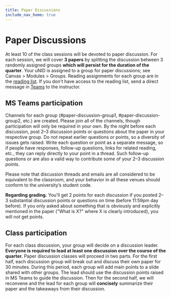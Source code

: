 ```yaml
---
title: Paper Discussions
include_nav_home: true
---
```


# Paper Discussions

At least 10 of the class sessions will be devoted to paper discussion. For each session, we will cover
**3 papers** by splitting the discussion between 3 randomly assigned groups **which will persist
for the duration of the quarter**. Your uNID is assigned to a group for paper discussions; see Canvas > Modules > Groups. Reading assignments for each group are in the [reading list](https://docs.google.com/document/d/1qJCaaOtJ2z5eC7Iodvz8NAmD8FDbXJD9YqLPmdXRbDE/edit?usp=sharing). If you don't have access to the reading list, send a direct message in [Teams](https://teams.microsoft.com/l/team/19%3ait66PgoRabiGRMhXIEr67O1_XTkjExhyqn3rxIf2vI81%40thread.tacv2/conversations?groupId=d69b57e3-80a0-4b92-88fb-a54bd9145bab&tenantId=5217e0e7-539d-4563-b1bf-7c6dcf074f91) to the instructor. 

## MS Teams participation

Channels for each group (#paper-discussion-group1, #paper-discussion-group2, etc.) are created. Please join all of the channels, though participation will only be required in your own. By the night before each discussion, post 2–3 discussion points or questions about the paper in your respective group. Do not repeat earlier questions or points, so a diversity of issues gets raised. Write each question or point as a separate message, so if people have responses, follow-up questions, links for related reading, etc., they can reply directly to your point in a thread. Such follow-up questions or are also a valid way to contribute some of your 2–3 discussion points.

Please note that discussion threads and emails are all considered to be equivalent to the classroom, and your behavior in all these venues should conform to the university’s student code.

**Regarding grading.** You'll get 2 points for each discussion if you posted 2–3 substantial discussion points or questions on time (before 11:59pm day before). If you only asked about something that is obviously and explicitly mentioned in the paper ("What is X?" where X is clearly introduced), you will not get points. 

<!-- * We are not following the -->
<!--   [“role-playing paper-reading seminar” format](https://colinraffel.com/blog/role-playing-seminar.html), -->
<!--   but considering the roles in this discussion format can help give you ideas for lines of discussion. -->
<!--   The [roles used](https://uw-cse599p.github.io/discussion_roles/) in Katharina Reinecke’s Computating -->
<!--   Ethics class last quarter might also be a good source of inspiration, and we will cover questions -->

## Class participation
For each class discussion, your group will decide on a discussion leader.
**Everyone is required to lead at least one discussion over the course of the quarter.** Paper
discussion classes will proceed in two parts. For the first half, each discussion group will break
out and discuss their own paper for 30 minutes. During this period, each group will add main points to a slide shared with other groups. The lead should use the discussion points raised in MS Teams to
guide the discussion. Then for the second half, we will reconvene and the lead for each group will
**concisely** summarize their paper and the takeaways from their discussion.
